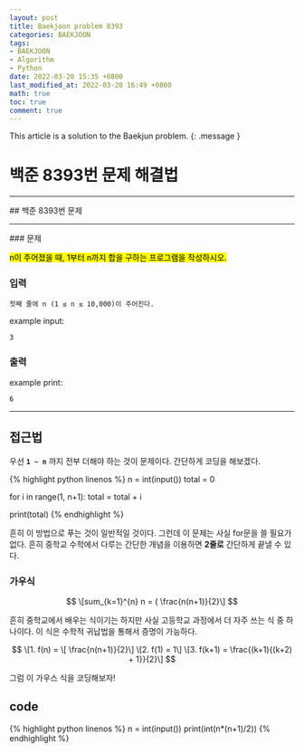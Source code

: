 ```yaml
---
layout: post
title: Baekjoon problem 8393
categories: BAEKJOON
tags:
- BAEKJOON
- Algorithm
- Python
date: 2022-03-20 15:35 +0800
last_modified_at: 2022-03-20 16:49 +0800
math: true
toc: true
comment: true
---
```


This article is a solution to the Baekjun problem.
{: .message }

# 백준 8393번 문제 해결법
<hr />
## 백준 8393번 문제
<hr />
### 문제

<mark>n이 주어졌을 때, 1부터 n까지 합을 구하는 프로그램을 작성하시오.</mark>

### 입력

```
첫째 줄에 n (1 ≤ n ≤ 10,000)이 주어진다.
```

example input:
```
3
```
  
### 출력

example print:
```
6
```

<hr />

## 접근법
우선 **```1 ~ n```** 까지 전부 더해야 하는 것이 문제이다. 간단하게 코딩을 해보겠다.

{% highlight python linenos %}
n = int(input())
total = 0

for i in range(1, n+1):
    total = total + i

print(total)
{% endhighlight %}

흔히 이 방법으로 푸는 것이 일반적일 것이다. 그런데 이 문제는 사실 for문을 쓸 필요가 없다.
흔히 중학교 수학에서 다루는 간단한 개념을 이용하면 **2줄로** 간단하게 끝낼 수 있다.

### 가우식

$$
\[sum_{k=1}^{n} n = ( \frac{n(n+1)}{2}\]
$$

흔히 중학교에서 배우는 식이기는 하지만 사실 고등학교 과정에서 더 자주 쓰는 식 중 하나이다. 이 식은 수학적 귀납법을 통해서 증명이 가능하다.

$$
\[1. f(n) = \[ \frac{n(n+1)}{2}\]
\[2. f(1) = 1\]
\[3. f(k+1) = \frac{(k+1){(k+2) + 1}}{2}\]
$$

그럼 이 가우스 식을 코딩해보자!

## code

{% highlight python linenos %}
n = int(input())
print(int(n*(n+1)/2))
{% endhighlight %}
